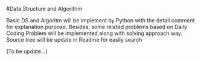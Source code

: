 #Data Structure and Algorithm

Basic DS and Algoritm will be implement by Python with the detail comment for explanation purpose.
Besides, some related problems based on Daily Coding Problem will be implemented along with solving approach way.
Source tree will be update in Readme for easily search

(To be update...)
